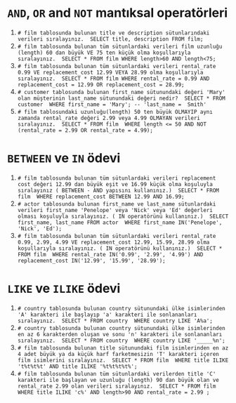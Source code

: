 # `AND`, `OR` and `NOT` mantıksal operatörleri

1. ```# film tablosunda bulunan title ve description sütunlarındaki verileri sıralayınız.  SELECT title, description FROM film;```
2. ```# film tablosunda bulunan tüm sütunlardaki verileri film uzunluğu (length) 60 dan büyük VE 75 ten küçük olma koşullarıyla sıralayınız.  SELECT * FROM film WHERE length>60 AND length<75;```
3. ```# film tablosunda bulunan tüm sütunlardaki verileri rental_rate 0.99 VE replacement_cost 12.99 VEYA 28.99 olma koşullarıyla sıralayınız.  SELECT * FROM film WHERE rental_rate = 0.99 AND replacement_cost = 12.99 OR replacement_cost = 28.99;```
4. ```# customer tablosunda bulunan first_name sütunundaki değeri 'Mary' olan müşterinin last_name sütunundaki değeri nedir?  SELECT * FROM customer  WHERE first_name = 'Mary'; -- 'last_name =  Smith'```
5. ```# film tablosundaki uzunluğu(length) 50 ten büyük OLMAYIP aynı zamanda rental_rate değeri 2.99 veya 4.99 OLMAYAN verileri sıralayınız.  SELECT * FROM film  WHERE length <= 50 AND NOT (rental_rate = 2.99 OR rental_rate = 4.99);```

# `BETWEEN` ve `IN` ödevi

1. ```# film tablosunda bulunan tüm sütunlardaki verileri replacement cost değeri 12.99 dan büyük eşit ve 16.99 küçük olma koşuluyla sıralayınız ( BETWEEN - AND yapısını kullanınız.)  SELECT * FROM film  WHERE replacement_cost BETWEEN 12.99 AND 16.99;```
2. ```# actor tablosunda bulunan first_name ve last_name sütunlardaki verileri first_name 'Penelope' veya 'Nick' veya 'Ed' değerleri olması koşuluyla sıralayınız. ( IN operatörünü kullanınız.)  SELECT first_name, last_name FROM actor  WHERE first_name IN('Penelope', 'Nick', 'Ed');```
3. ```# film tablosunda bulunan tüm sütunlardaki verileri rental_rate 0.99, 2.99, 4.99 VE replacement_cost 12.99, 15.99, 28.99 olma koşullarıyla sıralayınız. ( IN operatörünü kullanınız.)  SELECT * FROM film  WHERE rental_rate IN('0.99', '2.99', '4.99') AND replacement_cost IN('12.99', '15.99', '28.99');```

# `LIKE` ve `ILIKE` ödevi

1. ```# country tablosunda bulunan country sütunundaki ülke isimlerinden 'A' karakteri ile başlayıp 'a' karakteri ile sonlananları sıralayınız.  SELECT * FROM country  WHERE country LIKE 'A%a';```
2. ```# country tablosunda bulunan country sütunundaki ülke isimlerinden en az 6 karakterden oluşan ve sonu 'n' karakteri ile sonlananları sıralayınız.  SELECT * FROM country  WHERE country LIKE '_____%n';```
3. ```# film tablosunda bulunan title sütunundaki film isimlerinden en az 4 adet büyük ya da küçük harf farketmesizin 'T' karakteri içeren film isimlerini sıralayınız.  SELECT * FROM film  WHERE title ILIKE 't%t%t%t' AND title ILIKE '%t%t%t%t%';```
4. ```# film tablosunda bulunan tüm sütunlardaki verilerden title 'C' karakteri ile başlayan ve uzunluğu (length) 90 dan büyük olan ve rental_rate 2.99 olan verileri sıralayınız.  SELECT * FROM film  WHERE title ILIKE 'c%' AND length>90 AND rental_rate = 2.99 ;```